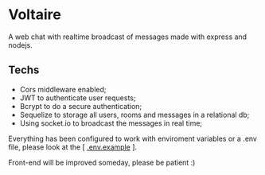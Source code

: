 # Voltaire
A web chat with realtime broadcast of messages made with express and nodejs.

## Techs
 - Cors middleware enabled;
 - JWT to authenticate user requests;
 - Bcrypt to do a secure authentication; 
 - Sequelize to storage all users, rooms and messages in a relational db;
 - Using socket.io to broadcast the messages in real time;

Everything has been configured to work with enviroment variables or a .env file, please look at the [ [.env.example](.env.example) ].

Front-end will be improved someday, please be patient :)
